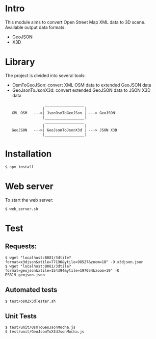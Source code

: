 # Intro
This module aims to convert Open Street Map XML data to 3D scene.  
Available output data formats:  

* GeoJSON
* X3D

# Library
The project is divided into several tools:

* OsmToGeoJSon: convert XML OSM data to extended GeoJSON data
* GeoJsonToJsonX3d: convert extended GeoJSON data to JSON X3D data

```
                  __________________
                 |                  |
   XML OSM   --->| JsonOsmToGeoJSon | ---> GeoJSON
                 |__________________|
                  __________________
                 |                  |
   GeoJSON   --->| GeoJsonToJsonX3d | ---> JSON X3D
                 |__________________|
```

# Installation
```
$ npm install
```

# Web server
To start the web server:
```
$ web_server.sh
```

# Test

## Requests:
```
$ wget "localhost:8081/3dtile?format=x3djson&xtile=77196&ytile=98527&zoom=18" -O x3djson.json
$ wget "localhost:8081/3dtile?format=geojson&xtile=154394&ytile=197054&zoom=19" -O ESB19_geojson.json
```

## Automated tests
```
$ test/osm2x3dTester.sh
```

## Unit Tests
```
$ test/unit/OsmToGeoJsonMocha.js
$ test/unit/GeoJsonToX3dJsonMocha.js
```
